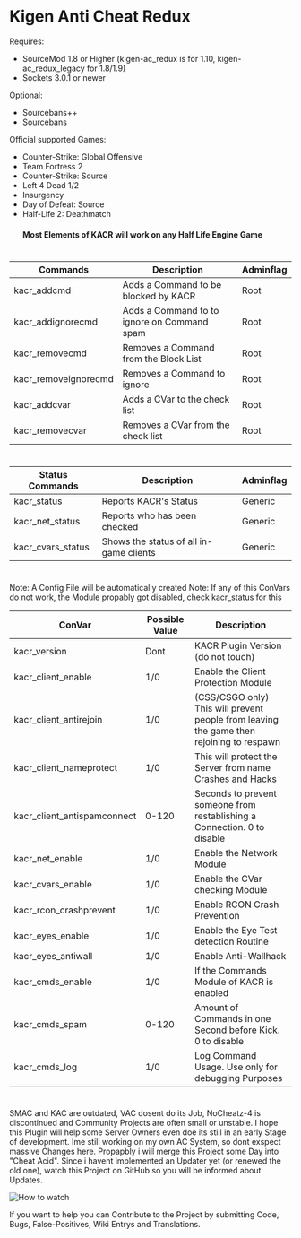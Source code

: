 # Kigen Anti Cheat Redux

Requires:
- SourceMod 1.8 or Higher (kigen-ac_redux is for 1.10, kigen-ac_redux_legacy for 1.8/1.9)
- Sockets 3.0.1 or newer

Optional:
- Sourcebans++
- Sourcebans

Official supported Games:
- Counter-Strike: Global Offensive
- Team Fortress 2
- Counter-Strike: Source
- Left 4 Dead 1/2
- Insurgency
- Day of Defeat: Source
- Half-Life 2: Deathmatch
  #### Most Elements of KACR will work on any Half Life Engine Game
#
#
Commands | Description | Adminflag
------------ | ------------- | -------------
kacr_addcmd | Adds a Command to be blocked by KACR | Root
kacr_addignorecmd | Adds a Command to to ignore on Command spam | Root
kacr_removecmd | Removes a Command from the Block List | Root
kacr_removeignorecmd | Removes a Command to ignore | Root
kacr_addcvar | Adds a CVar to the check list | Root
kacr_removecvar | Removes a CVar from the check list | Root
#
Status Commands | Description | Adminflag
------------ | ------------- | -------------
kacr_status | Reports KACR's Status | Generic
kacr_net_status | Reports who has been checked | Generic
kacr_cvars_status | Shows the status of all in-game clients | Generic
#
#
Note: A Config File will be automatically created
Note: If any of this ConVars do not work, the Module propably got disabled, check kacr_status for this

ConVar | Possible Value | Description
------------ | ------------- | -------------
kacr_version | Dont | KACR Plugin Version (do not touch)
kacr_client_enable | 1/0 | Enable the Client Protection Module
kacr_client_antirejoin | 1/0 | (CSS/CSGO only) This will prevent people from leaving the game then rejoining to respawn
kacr_client_nameprotect | 1/0 | This will protect the Server from name Crashes and Hacks
kacr_client_antispamconnect | 0-120 | Seconds to prevent someone from restablishing a Connection. 0 to disable
kacr_net_enable | 1/0 | Enable the Network Module
kacr_cvars_enable | 1/0 | Enable the CVar checking Module
kacr_rcon_crashprevent | 1/0 | Enable RCON Crash Prevention
kacr_eyes_enable | 1/0 | Enable the Eye Test detection Routine
kacr_eyes_antiwall | 1/0 | Enable Anti-Wallhack
kacr_cmds_enable | 1/0 | If the Commands Module of KACR is enabled
kacr_cmds_spam | 0-120 | Amount of Commands in one Second before Kick. 0 to disable
kacr_cmds_log | 1/0 | Log Command Usage. Use only for debugging Purposes
#
#

SMAC and KAC are outdated, VAC dosent do its Job, NoCheatz-4 is discontinued and Community Projects are often small or unstable.
I hope this Plugin will help some Server Owners even doe its still in an early Stage of development.
Ime still working on my own AC System, so dont exspect massive Changes here. Propapbly i will merge this Project some Day into "Cheat Acid".
Since i havent implemented an Updater yet (or renewed the old one), watch this Project on GitHub so you will be informed about Updates.

![How to watch](https://help.github.com/assets/images/help/notifications/watcher_picker.gif)

If you want to help you can Contribute to the Project by submitting Code, Bugs, False-Positives, Wiki Entrys and Translations.
